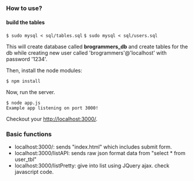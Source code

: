### How to use?

#### build the tables
`$ sudo mysql < sql/tables.sql`
`$ sudo mysql < sql/users.sql`

This will create database called <b>brogrammers_db</b> and create tables for the db while creating new user called 'brogrammers'@'localhost' with password '1234'.

Then, install the node modules:

    $ npm install

Now, run the server.

    $ node app.js
    Example app listening on port 3000!

Checkout your [http://localhost:3000/](http://localhost:3000/).

### Basic functions
* localhost:3000/: sends "index.html" which includes submit form.
* localhost:3000/listAPI: sends raw json format data from "select * from user_tbl"
* localhost:3000/listPretty: give into list using JQuery ajax. check javascript code.
